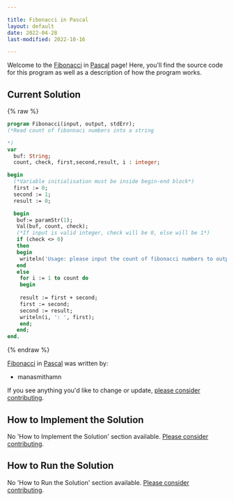 ```yaml
---

title: Fibonacci in Pascal
layout: default
date: 2022-04-28
last-modified: 2022-10-16

---
```


Welcome to the [Fibonacci](https://sampleprograms.io/projects/fibonacci) in [Pascal](https://sampleprograms.io/languages/pascal) page! Here, you'll find the source code for this program as well as a description of how the program works.

## Current Solution

{% raw %}

```pascal
program Fibonacci(input, output, stdErr);
(*Read count of fibonnaci numbers into a string

*)
var
  buf: String;
  count, check, first,second,result, i : integer;

begin
  (*Variable initialisation must be inside begin-end block*)
  first := 0;
  second := 1;
  result := 0;

  begin   
   buf:= paramStr(1);
   Val(buf, count, check);  
   (*If input is valid integer, check will be 0, else will be 1*)
   if (check <> 0)
   then
   begin
    writeln('Usage: please input the count of fibonacci numbers to output');
   end
   else
    for i := 1 to count do
    begin
    
    result := first + second;
    first := second;
    second := result;
    writeln(i, ': ', first);
    end;
   end;
end.
```

{% endraw %}

[Fibonacci](https://sampleprograms.io/projects/fibonacci) in [Pascal](https://sampleprograms.io/languages/pascal) was written by:

- manasmithamn

If you see anything you'd like to change or update, [please consider contributing](https://github.com/TheRenegadeCoder/sample-programs).

## How to Implement the Solution

No 'How to Implement the Solution' section available. [Please consider contributing](https://github.com/TheRenegadeCoder/sample-programs-website).

## How to Run the Solution

No 'How to Run the Solution' section available. [Please consider contributing](https://github.com/TheRenegadeCoder/sample-programs-website).